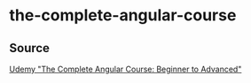 # the-complete-angular-course
## Source
[Udemy "The Complete Angular Course: Beginner to Advanced"](https://www.udemy.com/course/the-complete-angular-master-class/)
